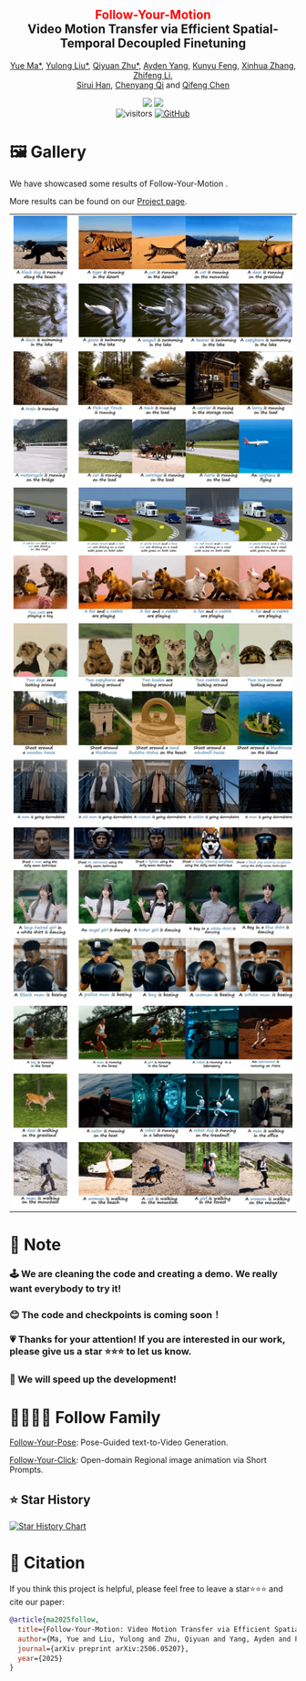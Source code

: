 <div align="center">
<h2><font color="red"> Follow-Your-Motion </font></center> <br> <center>Video Motion Transfer via Efficient Spatial-Temporal Decoupled Finetuning</h2>


[Yue Ma*](https://mayuelala.github.io/), [Yulong Liu*](https://scholar.google.com.my/citations?user=GZC_7c4AAAAJ), [Qiyuan Zhu*](https://github.com/follow-your-motion), [Ayden Yang](https://github.com/follow-your-motion), [Kunyu Feng](https://github.com/fkyyyy), [Xinhua Zhang](https://github.com/NXZXH), [Zhifeng Li](https://scholar.google.com/citations?user=VTrRNN4AAAAJ&hl=zh-CN),  
[Sirui Han](https://facultyprofiles.hkust.edu.hk/profiles.php?profile=sirui-han-siruihan), [Chenyang Qi](https://chenyangqiqi.github.io/) and [Qifeng Chen](https://scholar.google.com/citations?user=lLMX9hcAAAAJ&hl=en)

<a href='https://arxiv.org/abs/2506.05207'><img src='https://img.shields.io/badge/ArXiv-2403.08268-red'></a> 
<a href='https://follow-your-motion.github.io/'><img src='https://img.shields.io/badge/Project-Page-Green'></a>  
![visitors](https://visitor-badge.laobi.icu/badge?page_id=mayuelala.FollowYourMotion&left_color=green&right_color=red)  [![GitHub](https://img.shields.io/github/stars/mayuelala/FollowYourMotion?style=social)](https://github.com/mayuelala/FollowYourMotion) 
</div>




# 🖼 Gallery

We have showcased some results of Follow-Your-Motion .

More results can be found on our [Project page](https://follow-your-motion.github.io/).


<table>
<td><img src="assets\1.gif">

<img src="assets\3.gif">
<img src="assets\5.gif">
<img src="assets\7.gif">
<img src="assets\9.gif">
<img src="assets\11.gif">
<img src="assets\13.gif">
<img src="assets\15.gif">
<img src="assets\17.gif">
<img src="assets\19.gif">
<img src="assets\21.gif">
<img src="assets\23.gif">
<img src="assets\25.gif">
<img src="assets\27.gif">
<img src="assets\29.gif"></td>
</table>


# 📍 Note  
### 🕹 We are cleaning the code and creating a demo. We really want everybody to try it! 
### 😊 The code and checkpoints is coming soon！
### 💗 Thanks for your attention! If you are interested in our work, please give us a star ⭐️⭐️⭐ to let us know.
### 🚀 We will speed up the development! 


# 👨‍👩‍👧‍👦 Follow Family
[Follow-Your-Pose](https://github.com/mayuelala/FollowYourPose): Pose-Guided text-to-Video Generation.

[Follow-Your-Click](https://github.com/mayuelala/FollowYourClick): Open-domain Regional image animation via Short Prompts.
  

## ⭐️ Star History

[![Star History Chart](https://api.star-history.com/svg?repos=mayuelala/FollowYourMotion&type=Date)](https://star-history.com/#mayuelala/FollowYourMotion&Date)



# 🎼 Citation 
If you think this project is helpful, please feel free to leave a star⭐️⭐️⭐️ and cite our paper:
```bibtex
@article{ma2025follow,
  title={Follow-Your-Motion: Video Motion Transfer via Efficient Spatial-Temporal Decoupled Finetuning},
  author={Ma, Yue and Liu, Yulong and Zhu, Qiyuan and Yang, Ayden and Feng, Kunyu and Zhang, Xinhua and Li, Zhifeng and Han, Sirui and Qi, Chenyang and Chen, Qifeng},
  journal={arXiv preprint arXiv:2506.05207},
  year={2025}
}
``` 

